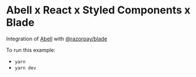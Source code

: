 # Abell x React x Styled Components x Blade

Integration of [Abell](https://github.com/abelljs/abell) with [@razorpay/blade](https://github.com/razorpay/blade)

To run this example:

- `yarn`
- `yarn dev`


